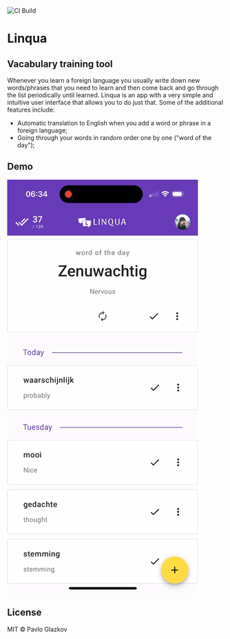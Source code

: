 ![CI Build](https://github.com/pglazkov/linqua-web/.github/workflows/main.yml/badge.svg)

# Linqua
## Vacabulary training tool

Whenever you learn a foreign language you usually write down new words/phrases that you need to learn and then come back and go through the list periodically until learned. Linqua is an app with a very simple and intuitive user interface that allows you to do just that. Some of the additional features include:

* Automatic translation to English when you add a word or phrase in a foreign language;
* Going through your words in random order one by one ("word of the day");

## Demo
![Demo Animation](demo.gif)

## License
MIT © Pavlo Glazkov
